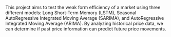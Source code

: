 This project aims to test the weak form efficiency of a market using three different models: Long Short-Term Memory (LSTM), Seasonal AutoRegressive Integrated Moving Average (SARIMA), and AutoRegressive Integrated Moving Average (ARIMA). By analyzing historical price data, we can determine if past price information can predict future price movements.
